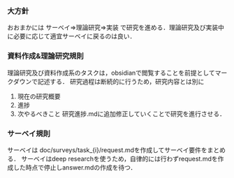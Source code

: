 ### 大方針
おおまかには
サーベイ=>理論研究=>実装
で研究を進める．理論研究及び実装中に必要に応じて適宜サーベイに戻るのは良い．
### 資料作成&理論研究規則
理論研究及び資料作成系のタスクは，obsidianで閲覧することを前提としてマークダウンで記述する．
研究過程は断続的に行うため，研究内容とは別に
1. 現在の研究概要
2. 進捗
3. 次やるべきこと
研究進捗.mdに追加修正していくことで研究を進行させる．
### サーベイ規則
サーベイは doc/surveys/task_{i}/request.mdを作成してサーベイ要件をまとめる．
サーベイはdeep researchを使うため，自律的には行わずrequest.mdを作成した時点で停止しanswer.mdの作成を待つ．